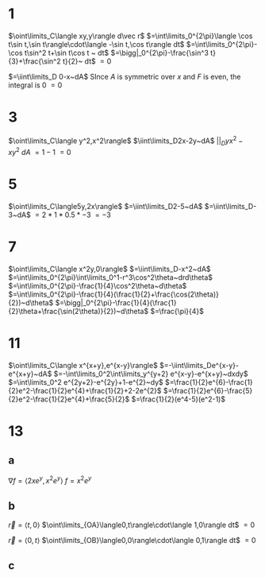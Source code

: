 # 1

$\oint\limits_C\langle xy,y\rangle d\vec r$
$=\int\limits_0^{2\pi}\langle \cos t\sin t,\sin t\rangle\cdot\langle -\sin t,\cos t\rangle dt$
$=\int\limits_0^{2\pi}-\cos t\sin^2 t+\sin t\cos t ~ dt$
$=\bigg|_0^{2\pi}-\frac{\sin^3 t}{3}+\frac{\sin^2 t}{2}~ dt$
$=0$

$=\iint\limits_D 0-x~dA$
SInce $A$ is symmetric over $x$ and $F$ is even, the integral is $0$
$=0$

# 3

$\oint\limits_C\langle y^2,x^2\rangle$
$\iint\limits_D2x-2y~dA$
$\bigg|\bigg|_Dyx^2-xy^2~dA$
$=1-1$
$=0$

# 5

$\oint\limits_C\langle5y,2x\rangle$
$=\iint\limits_D2-5~dA$
$=\iint\limits_D-3~dA$
$=2*1*0.5*-3$
$=-3$

# 7

$\oint\limits_C\langle x^2y,0\rangle$
$=\iint\limits_D-x^2~dA$
$=\int\limits_0^{2\pi}\int\limits_0^1-r^3\cos^2\theta~drd\theta$
$=\int\limits_0^{2\pi}-\frac{1}{4}\cos^2\theta~d\theta$
$=\int\limits_0^{2\pi}-\frac{1}{4}(\frac{1}{2}+\frac{\cos(2\theta)}{2})~d\theta$
$=\bigg|_0^{2\pi}-\frac{1}{4}(\frac{1}{2}\theta+\frac{\sin(2\theta)}{2})~d\theta$
$=\frac{\pi}{4}$

# 11

$\oint\limits_C\langle x^{x+y},e^{x-y}\rangle$
$=-\iint\limits_De^{x-y}-e^{x+y}~dA$
$=-\int\limits_0^2\int\limits_y^{y+2} e^{x-y}-e^{x+y}~dxdy$
$=\int\limits_0^2 e^{2y+2}-e^{2y}+1-e^{2}~dy$
$=\frac{1}{2}e^{6}-\frac{1}{2}e^2-\frac{1}{2}e^{4}+\frac{1}{2}+2-2e^{2}$
$=\frac{1}{2}e^{6}-\frac{5}{2}e^2-\frac{1}{2}e^{4}+\frac{5}{2}$
$=\frac{1}{2}(e^4-5)(e^2-1)$

# 13

## a

$\nabla f=\langle 2xe^y,x^2e^y\rangle$
$f=x^2e^y$

## b

$\vec r=\langle t,0\rangle$
$\oint\limits_{OA}\langle0,t\rangle\cdot\langle 1,0\rangle dt$
$=0$

$\vec r=\langle0,t\rangle$
$\oint\limits_{OB}\langle0,0\rangle\cdot\langle 0,1\rangle dt$
$=0$

## c


